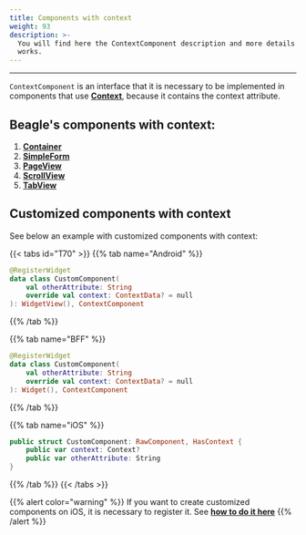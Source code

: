 ```yaml
---
title: Components with context
weight: 93
description: >-
  You will find here the ContextComponent description and more details on how it
  works.
---
```


---

`ContextComponent` is an interface that it is necessary to be implemented in components that use [**Context**](/pt/home/api/context/), because it contains the context attribute.

## Beagle's components with context:

1. [**Container**](/pt/home/api/components/layout/container)
2. [**SimpleForm**](/pt/home/api/components/forms/simple-form)
3. [**PageView**](/pt/home/api/components/layout/pageview)
4. [**ScrollView**](/pt/home/api/components/layout/scrollview)
5. [**TabView**](/pt/home/api/components/ui/tabview)

## Customized components with context

See below an example with customized components with context:

{{< tabs id="T70" >}}
{{% tab name="Android" %}}

```kotlin
@RegisterWidget
data class CustomComponent(
    val otherAttribute: String
    override val context: ContextData? = null
): WidgetView(), ContextComponent
```

{{% /tab %}}

{{% tab name="BFF" %}}

```kotlin
@RegisterWidget
data class CustomComponent(
    val otherAttribute: String
    override val context: ContextData? = null
): Widget(), ContextComponent
```

{{% /tab %}}

{{% tab name="iOS" %}}

```swift
public struct CustomComponent: RawComponent, HasContext {
    public var context: Context?
    public var otherAttribute: String
}
```

{{% /tab %}}
{{< /tabs >}}

{{% alert color="warning" %}}
If you want to create customized components on iOS, it is necessary to register it. See [**how to do it here**](/pt/home/resources/customization/beagle-for-ios/custom-widgets)
{{% /alert %}}
